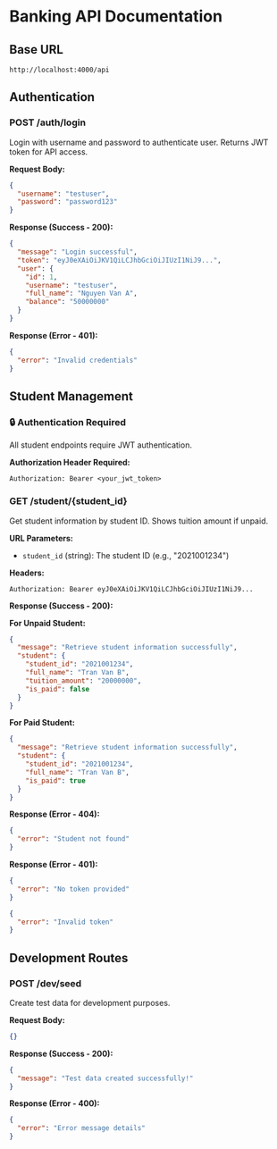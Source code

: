 # Banking API Documentation

## Base URL

```url
http://localhost:4000/api
```

## Authentication

### POST /auth/login

Login with username and password to authenticate user. Returns JWT token for API access.

**Request Body:**

```json
{
  "username": "testuser",
  "password": "password123"
}
```

**Response (Success - 200):**

```json
{
  "message": "Login successful",
  "token": "eyJ0eXAiOiJKV1QiLCJhbGciOiJIUzI1NiJ9...",
  "user": {
    "id": 1,
    "username": "testuser",
    "full_name": "Nguyen Van A",
    "balance": "50000000"
  }
}
```

**Response (Error - 401):**

```json
{
  "error": "Invalid credentials"
}
```

## Student Management

### 🔒 Authentication Required

All student endpoints require JWT authentication.

**Authorization Header Required:**

```header
Authorization: Bearer <your_jwt_token>
```

### GET /student/{student_id}

Get student information by student ID. Shows tuition amount if unpaid.

**URL Parameters:**

- `student_id` (string): The student ID (e.g., "2021001234")

**Headers:**

```header
Authorization: Bearer eyJ0eXAiOiJKV1QiLCJhbGciOiJIUzI1NiJ9...
```

**Response (Success - 200):**

**For Unpaid Student:**

```json
{
  "message": "Retrieve student information successfully",
  "student": {
    "student_id": "2021001234",
    "full_name": "Tran Van B",
    "tuition_amount": "20000000",
    "is_paid": false
  }
}
```

**For Paid Student:**

```json
{
  "message": "Retrieve student information successfully",
  "student": {
    "student_id": "2021001234",
    "full_name": "Tran Van B",
    "is_paid": true
  }
}
```

**Response (Error - 404):**

```json
{
  "error": "Student not found"
}
```

**Response (Error - 401):**

```json
{
  "error": "No token provided"
}
```

```json
{
  "error": "Invalid token"
}
```

## Development Routes

### POST /dev/seed

Create test data for development purposes.

**Request Body:**

```json
{}
```

**Response (Success - 200):**

```json
{
  "message": "Test data created successfully!"
}
```

**Response (Error - 400):**

```json
{
  "error": "Error message details"
}
```
